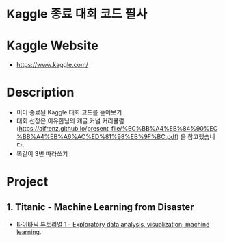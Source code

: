 # Kaggle 종료 대회 코드 필사

# Kaggle Website
- https://www.kaggle.com/

# Description
- 이미 종료된 Kaggle 대회 코드를 뜯어보기 
- 대회 선정은 이유한님의 캐글 커널 커리큘럼(https://aifrenz.github.io/present_file/%EC%BB%A4%EB%84%90%EC%BB%A4%EB%A6%AC%ED%81%98%EB%9F%BC.pdf) 을 참고했습니다. 
- 똑같이 3번 따라쓰기

# Project
## 1. Titanic - Machine Learning from Disaster
- [타이타닉 튜토리얼 1 - Exploratory data analysis, visualization, machine learning](https://kaggle-kr.tistory.com/17?category=868316).
